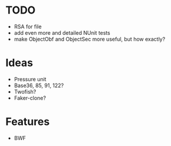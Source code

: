 # TODO
* RSA for file
* add even more and detailed NUnit tests
* make ObjectObf and ObjectSec more useful, but how exactly?

# Ideas
* Pressure unit
* Base36, 85, 91, 122?
* Twofish?
* Faker-clone?

# Features
* BWF